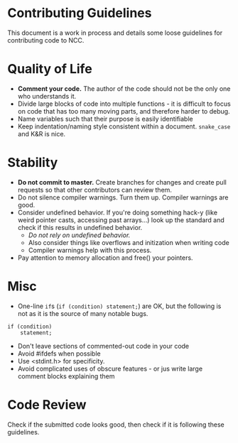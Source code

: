 # Contributing Guidelines

This document is a work in process and details some loose guidelines for contributing code to NCC.

# Quality of Life
- **Comment your code.** The author of the code should not be the only one who understands it.
- Divide large blocks of code into multiple functions - it is difficult to focus on code that has too many moving parts, and therefore harder to debug.
- Name variables such that their purpose is easily identifiable
- Keep indentation/naming style consistent within a document. `snake_case` and K&R is nice.

# Stability
- **Do not commit to master.** Create branches for changes and create pull requests so that other contributors can review them.
- Do not silence compiler warnings. Turn them up. Compiler warnings are good.
- Consider undefined behavior. If you're doing something hack-y (like weird pointer casts, accessing past arrays...) look up the standard and check if this results in undefined behavior.
  - *Do not rely on undefined behavior.*
  - Also consider things like overflows and initization when writing code
  - Compiler warnings help with this process.
- Pay attention to memory allocation and free() your pointers.

# Misc
- One-line `if`s (`if (condition) statement;`) are OK, but the following is not as it is the source of many notable bugs.
```
if (condition)
    statement;
```
- Don't leave sections of commented-out code in your code
- Avoid #ifdefs when possible
- Use <stdint.h> for specificity.
- Avoid complicated uses of obscure features - or jus write large comment blocks explaining them

# Code Review
Check if the submitted code looks good, then check if it is following these guidelines.
